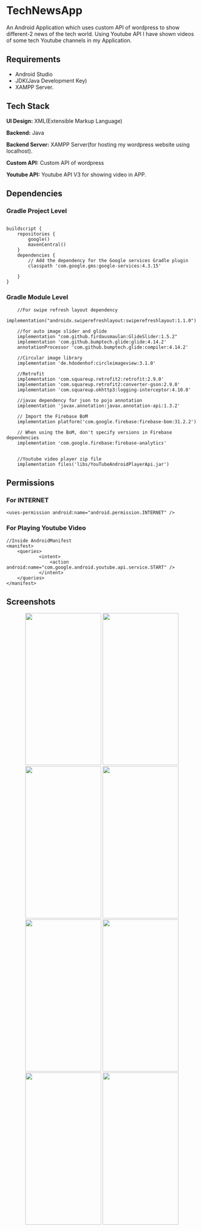 
# TechNewsApp

An Android Application which uses custom API of wordpress to show different-2 news of the tech world.
Using Youtube API I have shown videos of some tech Youtube channels in my Application.




## Requirements
- Android Studio
- JDK(Java Development Key)
- XAMPP Server.
## Tech Stack

**UI Design:** XML(Extensible Markup Language)

**Backend:** Java

**Backend Server:** XAMPP Server(for hosting my wordpress website using localhost).

**Custom API:** Custom API of wordpress

**Youtube API:** Youtube API V3 for showing video in APP.


## Dependencies

### Gradle Project Level
```

buildscript {
    repositories {
        google()
        mavenCentral()
    }
    dependencies {
        // Add the dependency for the Google services Gradle plugin
        classpath 'com.google.gms:google-services:4.3.15'

    }
}

```
### Gradle Module Level
```
    //For swipe refresh layout dependency
    implementation("androidx.swiperefreshlayout:swiperefreshlayout:1.1.0")

    //for auto image slider and glide
    implementation "com.github.firdausmaulan:GlideSlider:1.5.2"
    implementation 'com.github.bumptech.glide:glide:4.14.2'
    annotationProcessor 'com.github.bumptech.glide:compiler:4.14.2'

    //Circular image library
    implementation 'de.hdodenhof:circleimageview:3.1.0'

    //Retrofit
    implementation 'com.squareup.retrofit2:retrofit:2.9.0'
    implementation 'com.squareup.retrofit2:converter-gson:2.9.0'
    implementation 'com.squareup.okhttp3:logging-interceptor:4.10.0'

    //javax dependency for json to pojo annotation
    implementation 'javax.annotation:javax.annotation-api:1.3.2'

    // Import the Firebase BoM
    implementation platform('com.google.firebase:firebase-bom:31.2.2')

    // When using the BoM, don't specify versions in Firebase dependencies
    implementation 'com.google.firebase:firebase-analytics'


    //Youtube video player zip file
    implementation files('libs/YouTubeAndroidPlayerApi.jar')
```
## Permissions

### For INTERNET
```
<uses-permission android:name="android.permission.INTERNET" />

```

### For Playing Youtube Video
```
//Inside AndroidManifest
<manifest>
    <queries>
            <intent>
                <action android:name="com.google.android.youtube.api.service.START" />
            </intent>
    </queries>
</manifest>

```
## Screenshots

<p align="center">
    <img src="https://github.com/prog-cy/Moblie-App-Translator/blob/master/screen1.jpeg" width = "200" height = "400" 
    margin = "10">
    <img src="https://github.com/prog-cy/Moblie-App-Translator/blob/master/screen2.jpeg" width = "200" height = "400"
    margin = "10">
    <img src="https://github.com/prog-cy/Moblie-App-Translator/blob/master/screen3.jpeg" width = "200" height = "400"
    margin = "10">    
    <img src="https://github.com/prog-cy/Moblie-App-Translator/blob/master/screen4.jpeg" width = "200" height = "400"
    margin = "10">    
    <img src="https://github.com/prog-cy/Moblie-App-Translator/blob/master/screen5.jpeg" width = "200" height = "400"
    margin = "10">    
    <img src="https://github.com/prog-cy/Moblie-App-Translator/blob/master/screen6.jpeg" width = "200" height = "400"
    margin = "10"> 
    <img src="https://github.com/prog-cy/Moblie-App-Translator/blob/master/screen7.jpeg" width = "200" height = "400"
    margin = "10">
    <img src="https://github.com/prog-cy/Moblie-App-Translator/blob/master/screen8.jpeg" width = "200" height = "400"
    margin = "10">    

</p>